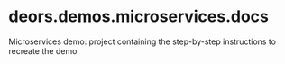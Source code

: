 # deors.demos.microservices.docs
Microservices demo: project containing the step-by-step instructions to recreate the demo
